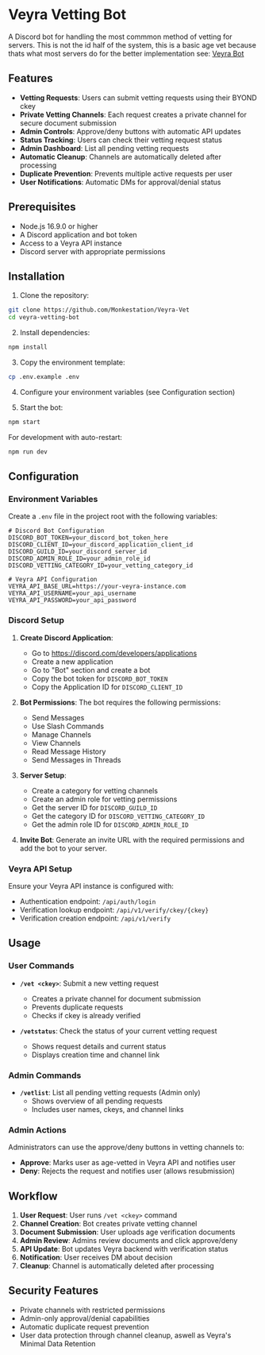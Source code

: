 # Veyra Vetting Bot
A Discord bot for handling the most commmon method of vetting for servers. 
This is not the id half of the system, this is a basic age vet because thats what most servers do for the better implementation see:
[Veyra Bot](https://github.com/Monkestation/Veyra-Bot)

## Features

- **Vetting Requests**: Users can submit vetting requests using their BYOND ckey
- **Private Vetting Channels**: Each request creates a private channel for secure document submission
- **Admin Controls**: Approve/deny buttons with automatic API updates
- **Status Tracking**: Users can check their vetting request status
- **Admin Dashboard**: List all pending vetting requests
- **Automatic Cleanup**: Channels are automatically deleted after processing
- **Duplicate Prevention**: Prevents multiple active requests per user
- **User Notifications**: Automatic DMs for approval/denial status


## Prerequisites

- Node.js 16.9.0 or higher
- A Discord application and bot token
- Access to a Veyra API instance
- Discord server with appropriate permissions

## Installation

1. Clone the repository:
```bash
git clone https://github.com/Monkestation/Veyra-Vet
cd veyra-vetting-bot
```

2. Install dependencies:
```bash
npm install
```

3. Copy the environment template:
```bash
cp .env.example .env
```

4. Configure your environment variables (see Configuration section)

5. Start the bot:
```bash
npm start
```

For development with auto-restart:
```bash
npm run dev
```

## Configuration

### Environment Variables

Create a `.env` file in the project root with the following variables:

```env
# Discord Bot Configuration
DISCORD_BOT_TOKEN=your_discord_bot_token_here
DISCORD_CLIENT_ID=your_discord_application_client_id
DISCORD_GUILD_ID=your_discord_server_id
DISCORD_ADMIN_ROLE_ID=your_admin_role_id
DISCORD_VETTING_CATEGORY_ID=your_vetting_category_id

# Veyra API Configuration
VEYRA_API_BASE_URL=https://your-veyra-instance.com
VEYRA_API_USERNAME=your_api_username
VEYRA_API_PASSWORD=your_api_password
```

### Discord Setup

1. **Create Discord Application**:
   - Go to https://discord.com/developers/applications
   - Create a new application
   - Go to "Bot" section and create a bot
   - Copy the bot token for `DISCORD_BOT_TOKEN`
   - Copy the Application ID for `DISCORD_CLIENT_ID`

2. **Bot Permissions**:
   The bot requires the following permissions:
   - Send Messages
   - Use Slash Commands
   - Manage Channels
   - View Channels
   - Read Message History
   - Send Messages in Threads

3. **Server Setup**:
   - Create a category for vetting channels
   - Create an admin role for vetting permissions
   - Get the server ID for `DISCORD_GUILD_ID`
   - Get the category ID for `DISCORD_VETTING_CATEGORY_ID`
   - Get the admin role ID for `DISCORD_ADMIN_ROLE_ID`

4. **Invite Bot**:
   Generate an invite URL with the required permissions and add the bot to your server.

### Veyra API Setup

Ensure your Veyra API instance is configured with:
- Authentication endpoint: `/api/auth/login`
- Verification lookup endpoint: `/api/v1/verify/ckey/{ckey}`
- Verification creation endpoint: `/api/v1/verify`

## Usage

### User Commands

- **`/vet <ckey>`**: Submit a new vetting request
  - Creates a private channel for document submission
  - Prevents duplicate requests
  - Checks if ckey is already verified

- **`/vetstatus`**: Check the status of your current vetting request
  - Shows request details and current status
  - Displays creation time and channel link

### Admin Commands

- **`/vetlist`**: List all pending vetting requests (Admin only)
  - Shows overview of all pending requests
  - Includes user names, ckeys, and channel links

### Admin Actions

Administrators can use the approve/deny buttons in vetting channels to:
- **Approve**: Marks user as age-vetted in Veyra API and notifies user
- **Deny**: Rejects the request and notifies user (allows resubmission)

## Workflow

1. **User Request**: User runs `/vet <ckey>` command
2. **Channel Creation**: Bot creates private vetting channel
3. **Document Submission**: User uploads age verification documents
4. **Admin Review**: Admins review documents and click approve/deny
5. **API Update**: Bot updates Veyra backend with verification status
6. **Notification**: User receives DM about decision
7. **Cleanup**: Channel is automatically deleted after processing

## Security Features

- Private channels with restricted permissions
- Admin-only approval/denial capabilities
- Automatic duplicate request prevention
- User data protection through channel cleanup, aswell as Veyra's Minimal Data Retention
